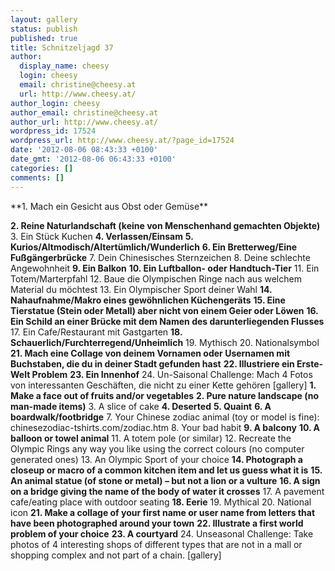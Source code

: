 ```yaml
---
layout: gallery
status: publish
published: true
title: Schnitzeljagd 37
author:
  display_name: cheesy
  login: cheesy
  email: christine@cheesy.at
  url: http://www.cheesy.at/
author_login: cheesy
author_email: christine@cheesy.at
author_url: http://www.cheesy.at/
wordpress_id: 17524
wordpress_url: http://www.cheesy.at/?page_id=17524
date: '2012-08-06 08:43:33 +0100'
date_gmt: '2012-08-06 06:43:33 +0100'
categories: []
comments: []
---
```

<!--:de--> **1. Mach ein Gesicht aus Obst oder Gemüse**
**2. Reine Naturlandschaft (keine von Menschenhand gemachten Objekte)**
3. Ein Stück Kuchen
**4. Verlassen/Einsam**
**5. Kurios/Altmodisch/Altertümlich/Wunderlich**
**6. Ein Bretterweg/Eine Fußgängerbrücke**
7. Dein Chinesisches Sternzeichen
8. Deine schlechte Angewohnheit
**9. Ein Balkon**
**10. Ein Luftballon- oder Handtuch-Tier**
11. Ein Totem/Marterpfahl
12. Baue die Olympischen Ringe nach aus welchem Material du möchtest
13. Ein Olympischer Sport deiner Wahl
**14. Nahaufnahme/Makro eines gewöhnlichen Küchengeräts**
**15. Eine Tierstatue (Stein oder Metall) aber nicht von einem Geier oder Löwen**
**16. Ein Schild an einer Brücke mit dem Namen des darunterliegenden Flusses**
17. Ein Cafe/Restaurant mit Gastgarten
**18. Schauerlich/Furchterregend/Unheimlich**
19. Mythisch
20. Nationalsymbol
**21. Mach eine Collage von deinem Vornamen oder Usernamen mit Buchstaben, die du in deiner Stadt gefunden hast**
**22. Illustriere ein Erste-Welt Problem**
**23. Ein Innenhof**
24. Un-Saisonal
Challenge: Mach 4 Fotos von interessanten Geschäften, die nicht zu einer Kette gehören
[gallery]<!--:--><!--:en--> **1. Make a face out of fruits and/or vegetables**
**2. Pure nature landscape (no man-made items)**
3. A slice of cake
**4. Deserted**
**5. Quaint**
**6. A boardwalk/footbridge**
7. Your Chinese zodiac animal (toy or model is fine): chinesezodiac-tshirts.com/zodiac.htm
8. Your bad habit
**9. A balcony**
**10. A balloon or towel animal**
11. A totem pole (or similar)
12. Recreate the Olympic Rings any way you like using the correct colours (no computer generated ones)
13. An Olympic Sport of your choice
**14. Photograph a closeup or macro of a common kitchen item and let us guess what it is**
**15. An animal statue (of stone or metal) – but not a lion or a vulture**
**16. A sign on a bridge giving the name of the body of water it crosses**
17. A pavement cafe/eating place with outdoor seating
**18. Eerie**
19. Mythical
20. National icon
**21. Make a collage of your first name or user name from letters that have been photographed around your town**
**22. Illustrate a first world problem of your choice**
**23. A courtyard**
24. Unseasonal
Challenge: Take photos of 4 interesting shops of different types that are not in a mall or shopping complex and not part of a chain.
[gallery]<!--:-->
